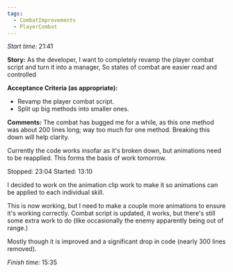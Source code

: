 ```yaml
---
tags:
  - CombatImprovements
  - PlayerCombat
---
```


*Start time:* 21:41

**Story:** 
As the developer, I want to completely revamp the player combat script and turn it into a manager,
So states of combat are easier read and controlled

**Acceptance Criteria (as appropriate):**
- Revamp the player combat script.
- Split up big methods into smaller ones.

**Comments:** 
The combat has bugged me for a while, as this one method was about 200 lines long; way too much for one method. Breaking this down will help clarity.

Currently the code works insofar as it's broken down, but animations need to be reapplied. This forms the basis of work tomorrow.

Stopped: 23:04
Started: 13:10

I decided to work on the animation clip work to make it so animations can be applied to each individual skill.

This is now working, but I need to make a couple more animations to ensure it's working correctly.
Combat script is updated, it works, but there's still some extra work to do (like occasionally the enemy apparently being out of range.)

Mostly though it is improved and a significant drop in code (nearly 300 lines removed).

*Finish time:* 15:35